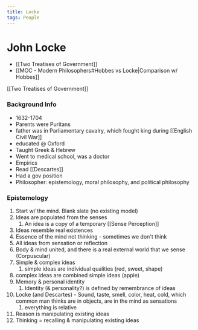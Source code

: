 ```yaml
---
title: Locke
tags: People
---
```

# John Locke
- [[Two Treatises of Government]]
- [[MOC - Modern Philosophers#Hobbes vs Locke|Comparison w/ Hobbes]]

[[Two Treatises of Government]]

### Background Info
- 1632-1704
- Parents were Puritans
- father was in Parliamentary cavalry, which fought king during [[English Civil War]]
- educated @ Oxford
- Taught Greek & Hebrew
- Went to medical school, was a doctor
- Empirics
- Read [[Descartes]]
- Had a gov position
- Philosopher: epistemology, moral philosophy, and political philosophy


### Epistemology
1. Start w/ the mind. Blank slate (no existing model)
2. Ideas are populated from the senses
	1. An idea is a copy of a temporary [[Sense Perception]]
3. Ideas resemble real existences
4. Essence of the mind not thinking - sometimes we don't think
5. All ideas from sensation or reflection
6. Body & mind united, and there is a real external world that we sense (Corpuscular)
7. Simple & complex ideas
	1. simple ideas are individual qualities (red, sweet, shape)
8. complex ideas are combined simple ideas (apple)
9. Memory & personal identity
	1. Identity (& personality?) is defined by remembrance of ideas
10. Locke (and Descartes) - Sound, taste, smell, color, heat, cold, which common man thinks are in objects, are in the mind as sensations
	1. everything is relative
11. Reason is manipulating existing ideas
12. Thinking = recalling & manipulating existing ideas
